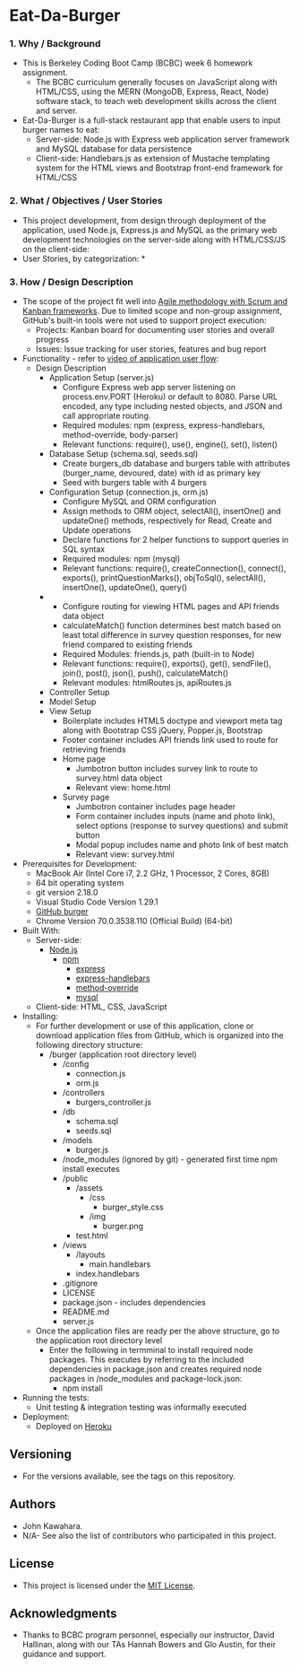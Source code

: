 # Eat-Da-Burger
### 1. Why / Background
  * This is Berkeley Coding Boot Camp (BCBC) week 6 homework assignment.
    * The BCBC curriculum generally focuses on JavaScript along with HTML/CSS, using the MERN (MongoDB, Express, React, Node) software stack, to teach web development skills across the client and server. 
  * Eat-Da-Burger is a full-stack restaurant app that enable users to input burger names to eat:
    * Server-side: Node.js with Express web application server framework and MySQL database for data persistence
    * Client-side: Handlebars.js as extension of Mustache templating system for the HTML views and Bootstrap front-end framework for HTML/CSS
 ### 2. What / Objectives / User Stories
  * This project development, from design through deployment of the application, used Node.js, Express.js and MySQL as the primary web development technologies on the server-side along with HTML/CSS/JS on the client-side:
  * User Stories, by categorization:
    * 
 ### 3. How / Design Description
  * The scope of the project fit well into [Agile methodology with Scrum and Kanban frameworks](https://en.wikipedia.org/wiki/Agile_software_development). Due to limited scope and non-group assignment, GitHub's built-in tools were not used to support project execution:
    * Projects: Kanban board for documenting user stories and overall progress
    * Issues: Issue tracking for user stories, features and bug report
  * Functionality - refer to [video of application user flow](https://drive.google.com/open?id=1w2IGKzNlyG6x5EZ1JKubm2RC0xodmi3Q):
    * Design Description
      * Application Setup (server.js)
        * Configure Express web app server listening on process.env.PORT (Heroku) or default to 8080. Parse URL encoded, any type including nested objects, and JSON and call appropriate routing.
        * Required modules: npm (express, express-handlebars, method-override, body-parser)
        * Relevant functions: require(), use(), engine(), set(), listen() 
      * Database Setup (schema.sql, seeds.sql)
        * Create burgers_db database and burgers table with attributes (burger_name, devoured, date) with id as primary key
        * Seed with burgers table with 4 burgers
      * Configuration Setup (connection.js, orm.js)
        * Configure MySQL and ORM configuration
        * Assign methods to ORM object, selectAll(), insertOne() and updateOne() methods, respectively for Read, Create and Update operations
        * Declare functions for 2 helper functions to support queries in SQL syntax
        * Required modules: npm (mysql)
        * Relevant functions: require(), createConnection(), connect(), exports(), printQuestionMarks(), objToSql(), selectAll(), insertOne(), updateOne(), query()
      * 
        * Configure routing for viewing HTML pages and API friends data object
        * calculateMatch() function determines best match based on least total difference in survey question responses, for new friend compared to existing friends 
        * Required Modules: friends.js, path (built-in to Node)
        * Relevant functions: require(), exports(), get(), sendFile(), join(), post(), json(), push(), calculateMatch()
        * Relevant modules: htmlRoutes.js, apiRoutes.js
      * Controller Setup
      * Model Setup
      * View Setup
        * Boilerplate includes HTML5 doctype and viewport meta tag along with Bootstrap CSS jQuery, Popper.js, Bootstrap
        * Footer container includes API friends link used to route for retrieving friends 
        * Home page
          * Jumbotron button includes survey link to route to survey.html
          data object
          * Relevant view: home.html
        * Survey page
          * Jumbotron container includes page header
          * Form container includes inputs (name and photo link), select options (response to survey questions) and submit button
          * Modal popup includes name and photo link of best match
          * Relevant view: survey.html
  * Prerequisites for Development:
    * MacBook Air (Intel Core i7, 2.2 GHz, 1 Processor, 2 Cores, 8GB)
    * 64 bit operating system 
    * git version 2.18.0
    * Visual Studio Code Version 1.29.1
    * [GitHub burger](https://github.com/jkawahara/burger)
    * Chrome Version 70.0.3538.110 (Official Build) (64-bit)
  * Built With:
    * Server-side:
      * [Node.js](https://nodejs.org/docs/latest/api/documentation.html)
        * [npm](https://www.npmjs.com/)
          * [express](https://www.npmjs.com/package/express)
          * [express-handlebars](https://www.npmjs.com/package/express-handlebars)
          * [method-override](https://www.npmjs.com/package/method-override)
          * [mysql](https://www.npmjs.com/package/mysql)
    * Client-side: HTML, CSS, JavaScript
  * Installing:
    * For further development or use of this application, clone or download application files from GitHub, which is organized into the following directory structure:
      * /burger (application root directory level)
        * /config
          * connection.js
          * orm.js
        * /controllers
          * burgers_controller.js
        * /db
          * schema.sql
          * seeds.sql
        * /models
          * burger.js
        * /node_modules (ignored by git) - generated first time npm install executes
        * /public
          * /assets
            * /css
              * burger_style.css
            * /img
              * burger.png
          * test.html
        * /views
          * /layouts
            * main.handlebars
          * index.handlebars
        * .gitignore
        * LICENSE
        * package.json - includes dependencies
        * README.md
        * server.js
    * Once the application files are ready per the above structure, go to the application root directory level
      * Enter the following in termminal to install required node packages. This executes by referring to the included dependencies in package.json and creates required node packages in /node_modules and package-lock.json:
        * npm install
  * Running the tests:
    * Unit testing & integration testing was informally executed
  * Deployment:
    * Deployed on [Heroku](TBD)
 ## Versioning
  * For the versions available, see the tags on this repository.
 ## Authors
  * John Kawahara.
  * N/A- See also the list of contributors who participated in this project.
 ## License
  * This project is licensed under the [MIT License](LICENSE).
 ## Acknowledgments
  * Thanks to BCBC program personnel, especially our instructor, David Hallinan, along with our TAs Hannah Bowers and Glo Austin, for their guidance and support.
